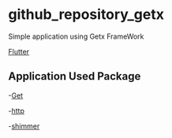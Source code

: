 # github_repository_getx

Simple application using Getx FrameWork


[Flutter]("https://flutter.dev/")

## Application Used Package 

-[Get]("https://pub.dev/packages/get")

-[http]("https://pub.dev/packages/http")

-[shimmer]("https://pub.dev/packages/shimmer")